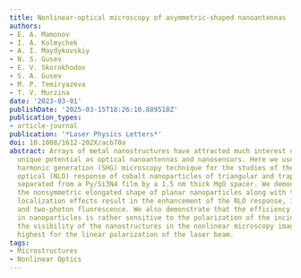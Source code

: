 ```yaml
---
title: Nonlinear-optical microscopy of asymmetric-shaped nanoantennas
authors:
- E. A. Mamonov
- I. A. Kolmychek
- A. I. Maydykovskiy
- N. S. Gusev
- E. V. Skorokhodov
- S. A. Gusev
- M. P. Temiryazeva
- T. V. Murzina
date: '2023-03-01'
publishDate: '2025-03-15T18:26:10.889518Z'
publication_types:
- article-journal
publication: '*Laser Physics Letters*'
doi: 10.1088/1612-202X/acb70a
abstract: Arrays of metal nanostructures have attracted much interest due to their
  unique potential as optical nanoantennas and nanosensors. Here we use the second
  harmonic generation (SHG) microscopy technique for the studies of the nonlinear
  optical (NLO) response of cobalt nanoparticles of triangular and trapezoid shapes
  separated from a Py/Si3N4 film by a 1.5 nm thick MgO spacer. We demonstrate that
  the nonsymmetric elongated shape of planar nanoparticles along with the strong light
  localization effects result in the enhancement of the NLO response, including SHG
  and two-photon fluorescence. We also demonstrate that the efficiency of the SHG
  in nanoparticles is rather sensitive to the polarization of the incident laser beam,
  the visibility of the nanostructures in the nonlinear microscopy images being the
  highest for the linear polarization of the laser beam.
tags:
- Microstructures
- Nonlinear Optics
---
```

